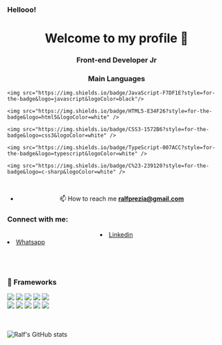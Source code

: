 ### Hellooo!
<h1 align="center">Welcome to my profile 👋</h1>
<h3 align="center">Front-end Developer Jr</h3>



  <h3 align="center"> Main Languages </h3>

  <span>
  
    <img src="https://img.shields.io/badge/JavaScript-F7DF1E?style=for-the-badge&logo=javascript&logoColor=black"/>

    <img src="https://img.shields.io/badge/HTML5-E34F26?style=for-the-badge&logo=html5&logoColor=white" />

    <img src="https://img.shields.io/badge/CSS3-1572B6?style=for-the-badge&logo=css3&logoColor=white" />

    <img src="https://img.shields.io/badge/TypeScript-007ACC?style=for-the-badge&logo=typescript&logoColor=white" />

    <img src="https://img.shields.io/badge/C%23-239120?style=for-the-badge&logo=c-sharp&logoColor=white" />
  
  </span>

</br>

<div  align="center">
  
- 📫 How to reach me **ralfprezia@gmail.com**
  
</div>


  <h3 align="left">Connect with me:</h3>
  
  <p align="left">
    <li align="center">
      <a class="url" href="https://www.linkedin.com/in/ralf-prezia-6a38181a3/" img> 
        Linkedin
      </a>
    </li>
    <li>
      <a class="url" href="https://api.whatsapp.com/send?phone=5535992446440/" img> 
        Whatsapp
      </a>
    </li>
  
  </br>
  


</br>

</br>

<h3> 🚀 Frameworks </h3>
<span>
  <img src="https://img.shields.io/badge/React-20232A?style=for-the-badge&logo=react&logoColor=61DAFB" />
  
  <img src="https://img.shields.io/badge/Sass-CC6699?style=for-the-badge&logo=sass&logoColor=white" />
  
  <img src="https://img.shields.io/badge/.NET-512BD4?style=for-the-badge&logo=dotnet&logoColor=white"/>

  <img src="https://img.shields.io/badge/Yarn-2C8EBB?style=for-the-badge&logo=yarn&logoColor=white" />
  
  <img src="https://img.shields.io/badge/Node.js-339933?style=for-the-badge&logo=nodedotjs&logoColor=white" />
</span>

<div>
  
  <img src="https://img.shields.io/badge/NuGet-004880?style=for-the-badge&logo=nuget&logoColor=white" />
  
  <img src="https://img.shields.io/badge/Bootstrap-563D7C?style=for-the-badge&logo=bootstrap&logoColor=white" />
  
  <img src="https://img.shields.io/badge/Postman-FF6C37?style=for-the-badge&logo=Postman&logoColor=white"/>

  <img src="https://img.shields.io/badge/firebase-ffca28?style=for-the-badge&logo=firebase&logoColor=black" />
  
  <img src="https://img.shields.io/badge/Docker-2CA5E0?style=for-the-badge&logo=docker&logoColor=white" />
 
</div>

</br>

</br>

![Ralf's GitHub stats](https://github-readme-stats.vercel.app/api?username=ralfprezia&show_icons=true&theme=tokyonight)

</p>


<!--
**ralfprezia/ralfprezia** is a ✨ _special_ ✨ repository because its `README.md` (this file) appears on your GitHub profile.

Here are some ideas to get you started:

- 🔭 I’m currently working on ...
- 🌱 I’m currently learning ...
- 👯 I’m looking to collaborate on ...
- 🤔 I’m looking for help with ...
- 💬 Ask me about ...
- 📫 How to reach me: ...
- 😄 Pronouns: ...
- ⚡ Fun fact: ...
-->
